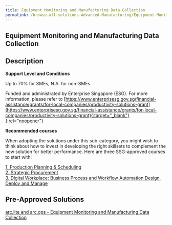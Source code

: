 ```yaml
---
title: Equipment Monitoring and Manufacturing Data Collection
permalink: /browse-all-solutions-Advanced-Manufacturing/Equipment-Monitoring-and-Manufacturing-Data-Collection
---
```


## Equipment Monitoring and Manufacturing Data Collection
## Description

**Support Level and Conditions**

Up to 70% for SMEs, N.A. for non-SMEs

Funded and administrated by Enterprise Singapore (ESG). For more information, please refer to
[https://www.enterprisesg.gov.sg/financial-assistance/grants/for-local-companies/productivity-solutions-grant](https://www.enterprisesg.gov.sg/financial-assistance/grants/for-local-companies/productivity-solutions-grant){:target="_blank"}{:rel="noopener"}

**Recommended courses**

When adopting the solutions under this sub-category, you might wish to think about how to invest in developing the right skillsets to complement the new solution for better performance. Here are three SSG-approved courses to start with:

<a href='https://courses.enterprisejobskills.gov.sg/Course_Internet/CourseDetail/Production-Planning-Scheduling-2'  target='_blank' rel='noopener'>1. Production Planning & Scheduling</a><br>
<a href='https://courses.enterprisejobskills.gov.sg/Course_Internet/CourseDetail/Strategic-Procurement-1'  target='_blank' rel='noopener'>2. Strategic Procurement</a><br>
<a href='https://courses.enterprisejobskills.gov.sg/Course_Internet/CourseDetail/Digital-Workplace-Business-Process-Workflow-Automation-Design-Deploy-Manage-Synchronous-elearning-2'  target='_blank' rel='noopener'>3. Digital Workplace: Business Process and Workflow Automation Design, Deploy and Manage</a><br>

## Pre-Approved Solutions

<a href='/productivity-solutions-grant/solutionrepo/solution1886' target='_blank'>arc.lite and arc.ops - Equipment Monitoring and Manufacturing Data Collection</a><br>
